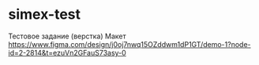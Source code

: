 # simex-test

Тестовое задание (верстка)
Макет https://www.figma.com/design/j0oj7nwq15OZddwm1dP1GT/demo-1?node-id=2-2814&t=ezuVn2GFauS73asy-0
